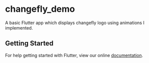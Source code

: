 # changefly_demo

A basic Flutter app which displays changefly logo using animations I implemented.

## Getting Started

For help getting started with Flutter, view our online
[documentation](https://flutter.io/).
